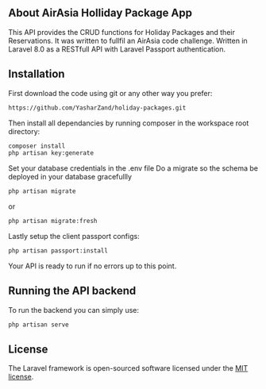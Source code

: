 

## About AirAsia Holliday Package App

This API provides the CRUD functions for Holiday Packages and their Reservations. It was written to fullfil an AirAsia code challenge. Written in Laravel 8.0 as a RESTfull API with Laravel Passport authentication.


## Installation

First download the code using git or any other way you prefer:
```bash
https://github.com/YasharZand/holiday-packages.git
```
Then install all dependancies by running composer in the workspace root directory:
```bash
composer install
php artisan key:generate
```
Set your database credentials in the .env file
Do a migrate so the schema be deployed in your database gracefullly
```bash
php artisan migrate 
```
or 
```bash
php artisan migrate:fresh
```
Lastly setup the client passport configs:
```bash
php artisan passport:install
```
Your API is ready to run if no errors up to this point.

## Running the API backend

To run the backend you can simply use:
```bash
php artisan serve
```

## License

The Laravel framework is open-sourced software licensed under the [MIT license](https://opensource.org/licenses/MIT).
